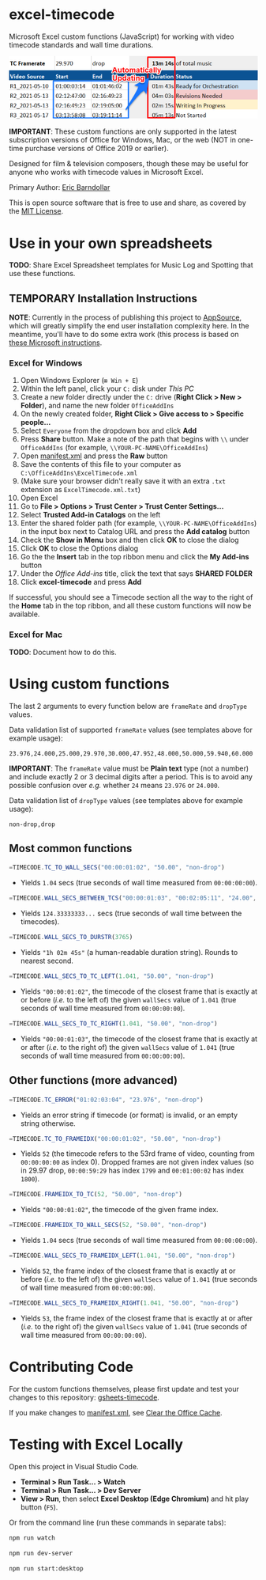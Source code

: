 # excel-timecode

Microsoft Excel custom functions (JavaScript) for working with video timecode standards and wall
time durations.

![Preview of spreadsheet using timecode functions](preview.png)

**IMPORTANT**: These custom functions are only supported in the latest subscription versions of
Office for Windows, Mac, or the web (NOT in one-time purchase versions of Office 2019 or earlier).

Designed for film & television composers, though these may be useful for anyone who works with
timecode values in Microsoft Excel.

Primary Author: [Eric Barndollar](https://barndollarmusic.com)

This is open source software that is free to use and share, as covered by the
[MIT License](LICENSE).

# Use in your own spreadsheets

**TODO**: Share Excel Spreadsheet templates for Music Log and Spotting that use these functions.

## TEMPORARY Installation Instructions

**NOTE**: Currently in the process of publishing this project to
[AppSource](https://appsource.microsoft.com/), which will greatly simplify the end user
installation complexity here. In the meantime, you'll have to do some extra work (this process is
based on
[these Microsoft instructions](https://docs.microsoft.com/en-us/office/dev/add-ins/publish/host-an-office-add-in-on-microsoft-azure).

### Excel for Windows

1. Open Windows Explorer (`⊞ Win + E`)
1. Within the left panel, click your `C:` disk under *This PC*
1. Create a new folder directly under the `C:` drive (**Right Click > New > Folder**), and name the new folder `OfficeAddIns`
1. On the newly created folder, **Right Click > Give access to > Specific people...**
1. Select `Everyone` from the dropdown box and click **Add**
1. Press **Share** button. Make a note of the path that begins with `\\` under `OfficeAddIns` (for example, `\\YOUR-PC-NAME\OfficeAddIns`)
1. Open [manifest.xml](manifest.xml) and press the **Raw** button
1. Save the contents of this file to your computer as `C:\OfficeAddIns\ExcelTimecode.xml`
1. (Make sure your browser didn't really save it with an extra `.txt` extension as `ExcelTimecode.xml.txt`)
1. Open Excel
1. Go to **File > Options > Trust Center > Trust Center Settings...**
1. Select **Trusted Add-in Catalogs** on the left
1. Enter the shared folder path (for example, `\\YOUR-PC-NAME\OfficeAddIns`) in the input box next to Catalog URL and press the **Add catalog** button
1. Check the **Show in Menu** box and then click **OK** to close the dialog
1. Click **OK** to close the Options dialog
1. Go the the **Insert** tab in the top ribbon menu and click the **My Add-ins** button
1. Under the *Office Add-ins* title, click the text that says **SHARED FOLDER**
1. Click **excel-timecode** and press **Add**

If successful, you should see a Timecode section all the way to the right of the **Home** tab in the top ribbon, and all these custom functions will now be available.

### Excel for Mac

**TODO**: Document how to do this.

# Using custom functions
The last 2 arguments to every function below are `frameRate` and `dropType` values.

Data validation list of supported `frameRate` values (see templates above for example usage):
```
23.976,24.000,25.000,29.970,30.000,47.952,48.000,50.000,59.940,60.000
```
**IMPORTANT**: The `frameRate` value must be **Plain text** type (not a number) and include exactly
2 or 3 decimal digits after a period. This is to avoid any possible confusion over *e.g.* whether
`24` means `23.976` or `24.000`.

Data validation list of `dropType` values (see templates above for example usage):
```
non-drop,drop
```

## Most common functions
```JavaScript
=TIMECODE.TC_TO_WALL_SECS("00:00:01:02", "50.00", "non-drop")
```
- Yields `1.04` secs (true seconds of wall time measured from `00:00:00:00`).

```JavaScript
=TIMECODE.WALL_SECS_BETWEEN_TCS("00:00:01:03", "00:02:05:11", "24.00", "non-drop")
```
- Yields `124.33333333...` secs (true seconds of wall time between the timecodes).

```JavaScript
=TIMECODE.WALL_SECS_TO_DURSTR(3765)
```
- Yields `"1h 02m 45s"` (a human-readable duration string). Rounds to nearest second.

```JavaScript
=TIMECODE.WALL_SECS_TO_TC_LEFT(1.041, "50.00", "non-drop")
```
- Yields `"00:00:01:02"`, the timecode of the closest frame that is exactly at or
before (*i.e.* to the left of) the given `wallSecs` value of `1.041` (true seconds of
wall time measured from `00:00:00:00`).

```JavaScript
=TIMECODE.WALL_SECS_TO_TC_RIGHT(1.041, "50.00", "non-drop")
```
- Yields `"00:00:01:03"`, the timecode of the closest frame that is exactly at or
after (*i.e.* to the right of) the given `wallSecs` value of `1.041` (true seconds of
wall time measured from `00:00:00:00`).

## Other functions (more advanced)
```JavaScript
=TIMECODE.TC_ERROR("01:02:03:04", "23.976", "non-drop")
```
- Yields an error string if timecode (or format) is invalid, or an empty string otherwise.

```JavaScript
=TIMECODE.TC_TO_FRAMEIDX("00:00:01:02", "50.00", "non-drop")
```
- Yields `52` (the timecode refers to the 53rd frame of video, counting from `00:00:00:00` as
index 0). Dropped frames are not given index values (so in 29.97 drop, `00:00:59:29` has index
`1799` and `00:01:00:02` has index `1800`).

```JavaScript
=TIMECODE.FRAMEIDX_TO_TC(52, "50.00", "non-drop")
```
- Yields `"00:00:01:02"`, the timecode of the given frame index.

```JavaScript
=TIMECODE.FRAMEIDX_TO_WALL_SECS(52, "50.00", "non-drop")
```
- Yields `1.04` secs (true seconds of wall time measured from `00:00:00:00`).

```JavaScript
=TIMECODE.WALL_SECS_TO_FRAMEIDX_LEFT(1.041, "50.00", "non-drop")
```
- Yields `52`, the frame index of the closest frame that is exactly at or
before (*i.e.* to the left of) the given `wallSecs` value of `1.041` (true seconds of
wall time measured from `00:00:00:00`).

```JavaScript
=TIMECODE.WALL_SECS_TO_FRAMEIDX_RIGHT(1.041, "50.00", "non-drop")
```
- Yields `53`, the frame index of the closest frame that is exactly at or
after (*i.e.* to the right of) the given `wallSecs` value of `1.041` (true seconds of
wall time measured from `00:00:00:00`).

# Contributing Code

For the custom functions themselves, please first update and test your changes to this
repository: [gsheets-timecode](https://github.com/barndollarmusic/gsheets-timecode).

If you make changes to [manifest.xml](manifest.xml), see
[Clear the Office Cache](https://docs.microsoft.com/en-us/office/dev/add-ins/testing/clear-cache).

# Testing with Excel Locally

Open this project in Visual Studio Code.
- **Terminal > Run Task... > Watch**
- **Terminal > Run Task... > Dev Server**
- **View > Run**, then select **Excel Desktop (Edge Chromium)** and hit play button (`F5`).

Or from the command line (run these commands in separate tabs):
```bash
npm run watch
```

```bash
npm run dev-server
```

```bash
npm run start:desktop
```
